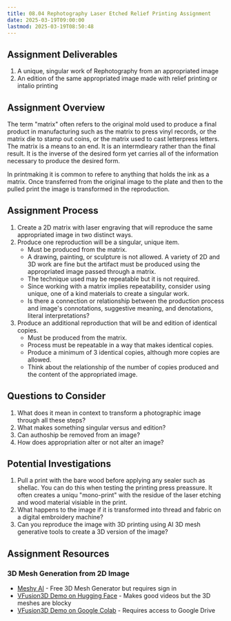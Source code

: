 ```yaml
---
title: 08.04 Rephotography Laser Etched Relief Printing Assignment
date: 2025-03-19T09:00:00
lastmod: 2025-03-19T08:50:48
---
```


## Assignment Deliverables

1. A unique, singular work of Rephotography from an appropriated image
2. An edition of the same appropriated image made with relief printing or intalio printing

## Assignment Overview

The term "matrix" often refers to the original mold used to produce a final product in manufacturing such as the matrix to press vinyl records, or the matrix die to stamp out coins, or the matrix used to cast letterpress letters. The matrix is a means to an end. It is an intermdieary rather than the final result. It is the inverse of the desired form yet carries all of the information necessary to produce the desired form.

In printmaking it is common to refere to anything that holds the ink as a matrix. Once transferred from the original image to the plate and then to the pulled print the image is transformed in the reproduction.

## Assignment Process

1. Create a 2D matrix with laser engraving that will reproduce the same appropriated image in two distinct ways.
2. Produce one reproduction will be a singular, unique item.
   - Must be produced from the matrix.
   - A drawing, painting, or sculpture is not allowed. A variety of 2D and 3D work are fine but the artifact must be produced using the appropriated image passed through a matrix.
   - The technique used may be repeatable but it is not required.
   - Since working with a matrix implies repeatability, consider using unique, one of a kind materials to create a singular work.
   - Is there a connection or relationship between the production process and image's connotations, suggestive meaning, and denotations, literal interpretations?
3. Produce an additional reproduction that will be and edition of identical copies.
   - Must be produced from the matrix.
   - Process must be repeatable in a way that makes identical copies.
   - Produce a minimum of 3 identical copies, although more copies are allowed.
   - Think about the relationship of the number of copies produced and the content of the appropriated image.

## Questions to Consider

1. What does it mean in context to transform a photographic image through all these steps?
2. What makes something singular versus and edition?
3. Can authoship be removed from an image?
4. How does appropriation alter or not alter an image?

## Potential Investigations

1. Pull a print with the bare wood before applying any sealer such as shellac. You can do this when testing the printing press preassure. It often creates a uniqu "mono-print" with the residue of the laser etching and wood material visiable in the print.
2. What happens to the image if it is transformed into thread and fabric on a digital embroidery machine?
3. Can you reproduce the image with 3D printing using AI 3D mesh generative tools to create a 3D version of the image?

## Assignment Resources

### 3D Mesh Generation from 2D Image

- [Meshy AI](https://www.meshy.ai/) - Free 3D Mesh Generator but requires sign in
- [VFusion3D Demo on Hugging Face](https://huggingface.co/spaces/facebook/VFusion3D) - Makes good videos but the 3D meshes are blocky
- [VFusion3D Demo on Google Colab](https://github.com/whatmakeart/VFusion3D-colab) - Requires access to Google Drive
